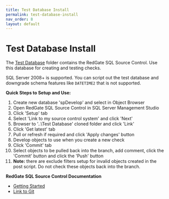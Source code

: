 ```yaml
---
title: Test Database Install
permalink: test-database-install
nav_order: 8
layout: default
---
```


# Test Database Install

The [Test Database](https://github.com/EmergentSoftware/SQL-Server-Assess/tree/master/Test%20Database) folder contains the RedGate SQL Source Control. Use this database for creating and testing checks.

SQL Server 2008+ is supported. You can script out the test database and downgrade schema features like `DATETIME2` that is not supported.

**Quick Steps to Setup and Use:**

1. Create new database 'spDevelop' and select in Object Browser
2. Open RedGate SQL Source Control in SQL Server Management Studio
3. Click 'Setup' tab
4. Select 'Link to my source control system' and click 'Next'
5. Browser to '..\Test Database' cloned folder and click 'Link'
6. Click 'Get latest' tab
7. Pull or refresh if required and click 'Apply changes' button
8. Develop objects to use when you create a new check
9. Click 'Commit' tab
10. Select objects to be pulled back into the branch, add comment, click the 'Commit' button and click the 'Push' button
11. **Note:** there are exclude filters setup for invalid objects created in the post script. Do not check these objects back into the branch.


**RedGate SQL Source Control Documentation**
- [Getting Started ](https://documentation.red-gate.com/soc7/getting-started)
- [Link to Git](https://documentation.red-gate.com/soc7/linking-to-source-control/link-to-git)